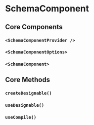 # SchemaComponent

## Core Components

### `<SchemaComponentProvider />`

### `<SchemaComponentOptions>`

### `<SchemaComponent>`

## Core Methods

### `createDesignable()`

### `useDesignable()`

### `useCompile()`
